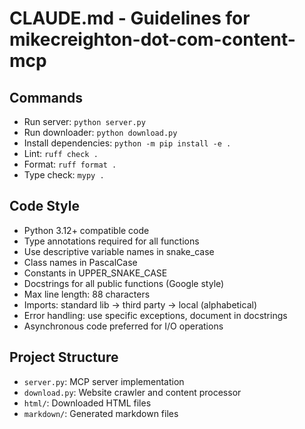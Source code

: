 # CLAUDE.md - Guidelines for mikecreighton-dot-com-content-mcp

## Commands
- Run server: `python server.py`
- Run downloader: `python download.py`
- Install dependencies: `python -m pip install -e .`
- Lint: `ruff check .`
- Format: `ruff format .`
- Type check: `mypy .`

## Code Style
- Python 3.12+ compatible code
- Type annotations required for all functions
- Use descriptive variable names in snake_case
- Class names in PascalCase
- Constants in UPPER_SNAKE_CASE
- Docstrings for all public functions (Google style)
- Max line length: 88 characters
- Imports: standard lib → third party → local (alphabetical)
- Error handling: use specific exceptions, document in docstrings
- Asynchronous code preferred for I/O operations

## Project Structure
- `server.py`: MCP server implementation
- `download.py`: Website crawler and content processor
- `html/`: Downloaded HTML files
- `markdown/`: Generated markdown files